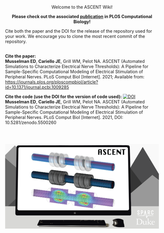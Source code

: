<br/><br/>
<div align="center">
Welcome to the ASCENT Wiki!  

**Please check out the associated [publication](https://journals.plos.org/ploscompbiol/article?id=10.1371/journal.pcbi.1009285) in PLOS Computational Biology!**  

<div align="left">
Cite both the paper and the DOI for the release of the repository used for your work. We encourage you to clone the most recent commit of the repository.  <br/><br/>
  

**Cite the paper:**  
**Musselman ED**, **Cariello JE**, Grill WM, Pelot NA. ASCENT (Automated Simulations to Characterize Electrical Nerve Thresholds): A Pipeline for Sample-Specific Computational Modeling of Electrical Stimulation of Peripheral Nerves. PLoS Comput Biol [Internet]. 2021; Available from: https://journals.plos.org/ploscompbiol/article?id=10.1371/journal.pcbi.1009285

**Cite the code (use the DOI for the version of code used):**  [![DOI](https://zenodo.org/badge/379064819.svg)](https://zenodo.org/badge/latestdoi/379064819)  
**Musselman ED**, **Cariello JE**, Grill WM, Pelot NA. ASCENT (Automated Simulations to Characterize Electrical Nerve Thresholds): A Pipeline for Sample-Specific Computational Modeling of Electrical Stimulation of Peripheral Nerves. PLoS Comput Biol [Internet]. 2021, DOI: 10.5281/zenodo.5500260

</div>
<br/><br/>

![Inline image](uploads/ascent_media_release_v2.png) 


